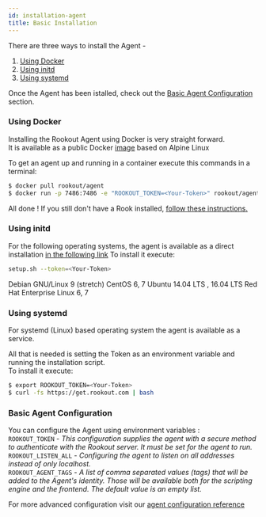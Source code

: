 ```yaml
---
id: installation-agent
title: Basic Installation
---
```



There are three ways to install the Agent -  
1. [Using Docker](#using-docker)
2. [Using initd](#using-initd)
3. [Using systemd](#using-systemd)

Once the Agent has been istalled, check out the [Basic Agent Configuration](#basic-agent-configuration) section.

### Using Docker

Installing the Rookout Agent using Docker is very straight forward.  
It is available as a public Docker [image](https://hub.docker.com/r/rookout/agent/) based on Alpine Linux

To get an agent up and running in a container execute this commands in a terminal:
```bash
$ docker pull rookout/agent
$ docker run -p 7486:7486 -e "ROOKOUT_TOKEN=<Your-Token>" rookout/agent
```

All done ! If you still don't have a Rook installed, [follow these instructions.](#installing-a-rook)

### Using initd

For the following operating systems, the agent is available as a direct installation [in the following link](https://get.rookout.com/setup.sh)
To install it execute:
```bash
setup.sh --token=<Your-Token>
```

Debian GNU/Linux 9 (stretch)
CentOS 6, 7
Ubuntu 14.04 LTS , 16.04 LTS
Red Hat Enterprise Linux 6, 7

### Using systemd

For systemd (Linux) based operating system the agent is available as a service. 

All that is needed is setting the Token as an environment variable and running the installation script.  
To install it execute:
```bash
$ export ROOKOUT_TOKEN=<Your-Token>
$ curl -fs https://get.rookout.com | bash
```

### Basic Agent Configuration

You can configure the Agent using environment variables :  
`ROOKOUT_TOKEN` - *This configuration supplies the agent with a secure method to authenticate with the Rookout server.
                   It must be set for the agent to run.*  
`ROOKOUT_LISTEN_ALL` - *Configuring the agent to listen on all addresses instead of only localhost.*  
`ROOKOUT_AGENT_TAGS` - *A list of comma separated values (tags) that will be added to the Agent's identity.
                        Those will be available both for the scripting engine and the frontend.
                        The default value is an empty list.*

For more advanced configuration visit our [agent configuration reference](agent.md)
